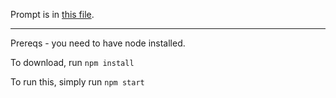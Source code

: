Prompt is in [this file](/prompt.md).

---

Prereqs - you need to have node installed.

To download, run `npm install`

To run this, simply run `npm start`
